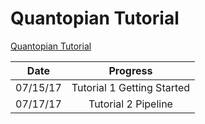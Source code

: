 Quantopian Tutorial
===

[Quantopian Tutorial](https://www.quantopian.com/tutorials)


|Date       |          Progress           |
|-----------|:---------------------------:|
|07/15/17   | Tutorial 1 Getting Started  |
|07/17/17   | Tutorial 2 Pipeline         |

